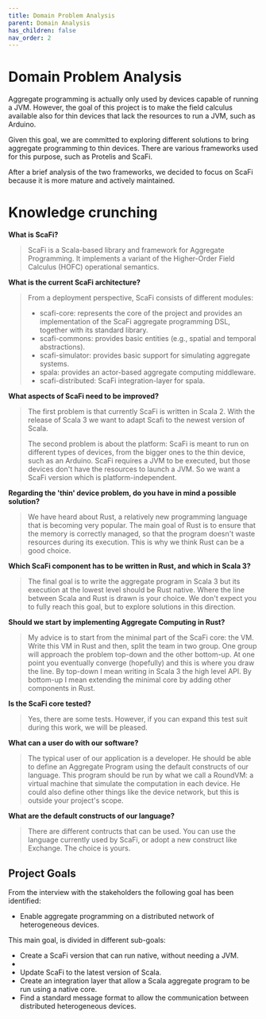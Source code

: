```yaml
---
title: Domain Problem Analysis
parent: Domain Analysis
has_children: false
nav_order: 2
---
```



# Domain Problem Analysis
<!-- TODO: check if this is correct -->

Aggregate programming is actually only used by devices capable of running a JVM.
However, the goal of this project is to make the field calculus available also for thin devices that lack the resources to run a JVM, such as Arduino.

Given this goal, we are committed to exploring different solutions to bring aggregate programming to thin devices.
There are various frameworks used for this purpose, such as Protelis and ScaFi.

After a brief analysis of the two frameworks, we decided to focus on ScaFi because it is more mature and actively maintained.

# Knowledge crunching

**What is ScaFi?**

> ScaFi is a Scala-based library and framework for Aggregate Programming. 
> It implements a variant of the Higher-Order Field Calculus (HOFC) operational semantics.

**What is the current ScaFi architecture?**

> From a deployment perspective, ScaFi consists of different modules:
>
> - scafi-core: represents the core of the project and provides an implementation of the ScaFi aggregate programming DSL, together with its standard library.
> - scafi-commons: provides basic entities (e.g., spatial and temporal abstractions).
> - scafi-simulator: provides basic support for simulating aggregate systems.
> - spala: provides an actor-based aggregate computing middleware.
> - scafi-distributed: ScaFi integration-layer for spala.

**What aspects of ScaFi need to be improved?**

> The first problem is that currently ScaFi is written in Scala 2. With the release of Scala 3 we want to adapt Scafi to the newest version of Scala.
>
> The second problem is about the platform: ScaFi is meant to run on different types of devices, from the bigger ones to the thin device, such as an Arduino. ScaFi requires a JVM to be executed, but those devices don't have the resources to launch a JVM. So we want a ScaFi version which is platform-independent.

**Regarding the 'thin' device problem, do you have in mind a possible solution?**

> We have heard about Rust, a relatively new programming language that is becoming very popular. The main goal of Rust is to ensure that the memory is correctly managed, so that the program doesn't waste resources during its execution. 
> This is why we think Rust can be a good choice.

**Which ScaFi component has to be written in Rust, and which in Scala 3?**

> The final goal is to write the aggregate program in Scala 3 but its execution at the lowest level should be Rust native. Where the line between Scala and Rust is drawn is your choice.
> We don't expect you to fully reach this goal, but to explore solutions in this direction.

**Should we start by implementing Aggregate Computing in Rust?**

> My advice is to start from the minimal part of the ScaFi core: the VM. Write this VM in Rust and then, split the team in two group. One group will approach the problem top-down and the other bottom-up. At one point you eventually converge (hopefully) and this is where you draw the line.
> By top-down I mean writing in Scala 3 the high level API.
> By bottom-up I mean extending the minimal core by adding other components in Rust.

**Is the ScaFi core tested?**

> Yes, there are some tests. However, if you can expand this test suit during this work, we will be pleased.

**What can a user do with our software?**

> The typical user of our application is a developer. He should be able to define an Aggregate Program using the default constructs of our language. This program should be run by what we call a RoundVM: a virtual machine that simulate the computation in each device.
> He could also define other things like the device network, but this is outside your project's scope.

**What are the default constructs of our language?**

> There are different contructs that can be used.
> You can use the language currently used by ScaFi, or adopt a new construct like Exchange.
> The choice is yours.

## Project Goals
From the interview with the stakeholders the following goal has been identified:
- Enable aggregate programming on a distributed network of heterogeneous devices.

This main goal, is divided in different sub-goals:
- Create a ScaFi version that can run native, without needing a JVM.
- <!--TODO perchè non usiamo scala native? per com'è scritto non c'è ragione di usare rust, trovare una spiegazione che possa essere sia quella dei thin device o altro-->
- Update ScaFi to the latest version of Scala.
- Create an integration layer that allow a Scala aggregate program to be run using a native core.
- Find a standard message format to allow the communication between distributed heterogeneous devices.